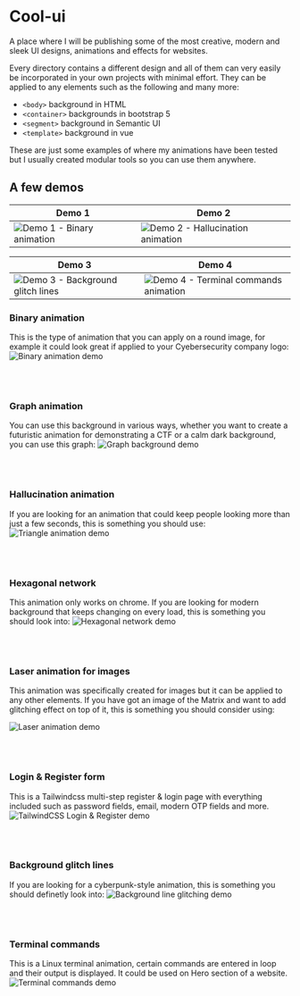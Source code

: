 # Cool-ui

A place where I will be publishing some of the most creative, modern and sleek UI designs, animations and effects for websites.

Every directory contains a different design and all of them can very easily be incorporated in your own projects with minimal effort. They can be applied to any elements such as the following and many more:
- `<body>` background in HTML
- `<container>` backgrounds in bootstrap 5
- `<segment>` background in Semantic UI
- `<template>` background in vue

These are just some examples of where my animations have been tested but I usually created modular tools so you can use them anywhere. 

## A few demos

| Demo 1 | Demo 2 |
|--------|--------|
| ![Demo 1 - Binary animation](./binary-round-background/demo.png "Binary animation") | ![Demo 2 - Hallucination animation](./hallucinate/demo.png "Hallucination animation") |

| Demo 3 | Demo 4 |
|--------|--------|
| ![Demo 3 - Background glitch lines](./background-line-glitch/demo.png "Background glitch lines") | ![Demo 4 - Terminal commands animation](./terminal-commands/demo.png "Terminal commands animation") |



### Binary animation

This is the type of animation that you can apply on a round image, for example it could look great if applied to your Cyebersecurity company logo: <br>
![Binary animation demo](./binary-round-background/demo.png)

<br><br>


### Graph animation 

You can use this background in various ways, whether you want to create a futuristic animation for demonstrating a CTF or a calm dark background, you can use this graph:
![Graph background demo](./graph-background/demo.png)

<br><br>


### Hallucination animation

If you are looking for an animation that could keep people looking more than just a few seconds, this is something you should use:
![Triangle animation demo](./hallucinate/demo.png)

<br><br>


### Hexagonal network

This animation only works on chrome.
If you are looking for modern background that keeps changing on every load, this is something you should look into:
![Hexagonal network demo](./hexagon-background/demo.png)

<br><br>


### Laser animation for images

This animation was specifically created for images but it can be applied to any other elements. If you have got an image of the Matrix and want to add glitching effect on top of it, this is something you should consider using:

![Laser animation demo](./laser-animation/demo.png)

<br><br>


### Login & Register form

This is a Tailwindcss multi-step register & login page with everything included such as password fields, email, modern OTP fields and more. 
![TailwindCSS Login & Register demo](./login-register-form/demo.png)

<br><br>


### Background glitch lines

If you are looking for a cyberpunk-style animation, this is something you should definetly look into:
![Background line glitching demo](./background-line-glitch/demo.png)

<br><br>


### Terminal commands

This is a Linux terminal animation, certain commands are entered in loop and their output is displayed. It could be used on Hero section of a website. 
![Terminal commands demo](./terminal-commands/demo.png)


